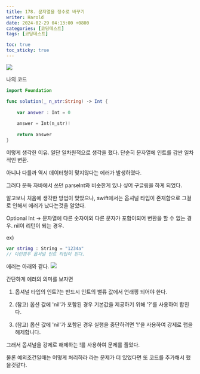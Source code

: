 ```yaml
---
title: 178. 문자열을 정수로 바꾸기
writer: Harold
date: 2024-02-29 04:13:00 +0800
categories: [코딩테스트]
tags: [코딩테스트]

toc: true
toc_sticky: true
---
```

![](https://velog.velcdn.com/images/haroldfromk/post/883d400d-b5ac-44ce-b5ef-e1df6df73498/image.png)

나의 코드
```swift
import Foundation

func solution(_ n_str:String) -> Int {
    
    var answer : Int = 0
    
    answer = Int(n_str)!
    
    return answer
}
```

이렇게 생각한 이유.
일단 일차원적으로 생각을 했다. 단순히 문자열에 인트를 감싼 일차적인 변환.

아니나 다를까 역시 데이터형이 맞지않다는 에러가 발생하였다.

그러다 문득 자바에서 쓰던 parseInt와 비슷한게 있나 싶어 구글링을 하게 되었다.

알고보니 처음에 생각한 방법이 맞았으나, swift에서는 옵셔널 타입이 존재함으로 그걸로 인해서 에러가 났다는것을 알았다.

Optional Int -> 문자열에 다른 숫자이외 다른 문자가 포함이되어 변환을 할 수 없는 경우. nil이 리턴이 되는 경우.

ex) 
```swift 
var string : String = "1234a"
// 이런경우 옵셔널 인트 타입이 된다.
```


에러는 아래와 같다.
![](https://velog.velcdn.com/images/haroldfromk/post/c2f1f190-0898-4fb0-8408-d8e7bfa49e3d/image.png)

간단하게 에러의 의미를 보자면

1. 옵셔널 타입의 인트?는 반드시 인트의 밸류 값에서 언래핑 되어야 한다.

2. (참고) 옵션 값에 'nil'가 포함된 경우 기본값을 제공하기 위해 '?'를 사용하여 합친다.

3. (참고) 옵션 값에 'nil'가 포함된 경우 실행을 중단하려면 '!'을 사용하여 강제로 랩을 해제합니다.

그래서 옵셔널을 강제로 해제하는 !를 사용하여 문제를 풀었다.

물론 예외조건일때는 어떻게 처리하라 라는 문제가 더 있었다면 또 코드를 추가해서 했을것같다.
